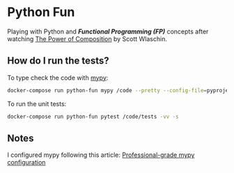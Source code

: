 # Python Fun

Playing with Python and ***Functional Programming (FP)*** concepts after watching [The Power of Composition](https://www.youtube.com/watch?v=vDe-4o8Uwl8) by Scott Wlaschin.

## How do I run the tests?

To type check the code with [mypy](https://mypy.readthedocs.io/en/latest/index.html):

```sh
docker-compose run python-fun mypy /code --pretty --config-file=pyproject.toml
```

To run the unit tests:

```sh
docker-compose run python-fun pytest /code/tests -vv -s
```

## Notes

I configured mypy following this article: [Professional-grade mypy configuration](https://blog.wolt.com/engineering/2021/09/30/professional-grade-mypy-configuration/)
